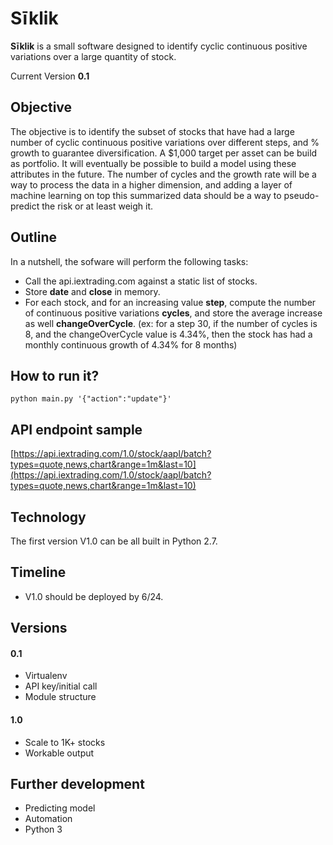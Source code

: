 # Sīklik

**Sīklik** is a small software designed to identify cyclic continuous positive variations over a large quantity of stock.

Current Version **0.1**

## Objective

The objective is to identify the subset of stocks that have had a large number of cyclic continuous positive variations over different steps, and % growth to guarantee diversification. A $1,000 target per asset can be build as portfolio. It will eventually be possible to build a model using these attributes in the future. The number of cycles and the growth rate will be a way to process the data in a higher dimension, and adding a layer of machine learning on top this summarized data should be a way to pseudo-predict the risk or at least weigh it.

## Outline

In a nutshell, the sofware will perform the following tasks:
* Call the api.iextrading.com against a static list of stocks.
* Store **date** and **close** in memory.
* For each stock, and for an increasing value **step**, compute the number of continuous positive variations **cycles**, and store the average increase as well **changeOverCycle**. (ex: for a step 30, if the number of cycles is 8, and the changeOverCycle value is 4.34%, then the stock has had a monthly continuous growth of 4.34% for 8 months)

## How to run it?
    python main.py '{"action":"update"}'

## API endpoint sample

[https://api.iextrading.com/1.0/stock/aapl/batch?types=quote,news,chart&range=1m&last=10](https://api.iextrading.com/1.0/stock/aapl/batch?types=quote,news,chart&range=1m&last=10)

## Technology

The first version V1.0 can be all built in Python 2.7.

## Timeline

* V1.0 should be deployed by 6/24.

## Versions

#### 0.1
* Virtualenv
* API key/initial call
* Module structure

#### 1.0
* Scale to 1K+ stocks
* Workable output

## Further development
* Predicting model
* Automation
* Python 3
